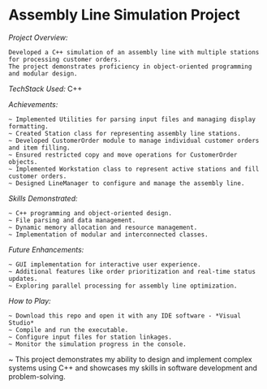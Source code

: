 # Assembly Line Simulation Project

*Project Overview:*
```
Developed a C++ simulation of an assembly line with multiple stations for processing customer orders. 
The project demonstrates proficiency in object-oriented programming and modular design.
```

*TechStack Used:*
C++

*Achievements:*
```
~ Implemented Utilities for parsing input files and managing display formatting.
~ Created Station class for representing assembly line stations.
~ Developed CustomerOrder module to manage individual customer orders and item filling.
~ Ensured restricted copy and move operations for CustomerOrder objects.
~ Implemented Workstation class to represent active stations and fill customer orders.
~ Designed LineManager to configure and manage the assembly line.
```

*Skills Demonstrated:*
```
~ C++ programming and object-oriented design.
~ File parsing and data management.
~ Dynamic memory allocation and resource management.
~ Implementation of modular and interconnected classes.
```

*Future Enhancements:*
```
~ GUI implementation for interactive user experience.
~ Additional features like order prioritization and real-time status updates.
~ Exploring parallel processing for assembly line optimization.
```

*How to Play:*
```
~ Download this repo and open it with any IDE software - *Visual Studio*
~ Compile and run the executable.
~ Configure input files for station linkages.
~ Monitor the simulation progress in the console.
```

~ This project demonstrates my ability to design and implement complex systems using C++ and showcases my skills in software development and problem-solving.
